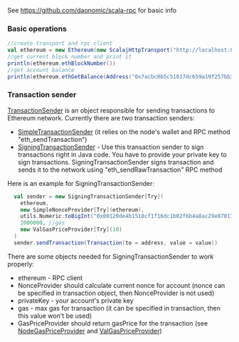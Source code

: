 See https://github.com/daonomic/scala-rpc for basic info

### Basic operations

```scala
//create transport and rpc client
val ethereum = new Ethereum(new ScalajHttpTransport("http://localhost:8545"))
//get current block number and print it
println(ethereum.ethBlockNumber())
//get account balance
println(ethereum.ethGetBalance(Address("0x7acbc0b5c51017dc659a19f257bb3e462309b626"), "latest"))
```

### Transaction sender
[TransactionSender](https://github.com/daonomic/scala-rpc/blob/master/scalether/transaction/src/main/scala/scalether/transaction/TransactionSender.scala) is an object responsible for sending transactions to Ethereum network. Currently there are two transaction senders:
- [SimpleTransactionSender](https://github.com/daonomic/scala-rpc/blob/master/scalether/transaction/src/main/scala/scalether/transaction/SimpleTransactionSender.scala) (it relies on the node's wallet and RPC method "eth_sendTransaction")
- [SigningTransactionSender](https://github.com/daonomic/scala-rpc/blob/master/scalether/transaction/src/main/scala/scalether/transaction/SigningTransactionSender.scala) - Use this transaction sender to sign transactions right in Java code. You have to provide your private key to sign transactions. SigningTransactionSender signs transaction and sends it to the network using "eth_sendRawTransaction" RPC method

Here is an example for SigningTransactionSender:

```scala
  val sender = new SigningTransactionSender[Try](
    ethereum,
    new SimpleNonceProvider[Try](ethereum),
    utils.Numeric.toBigInt("0x00120de4b1518cf1f16dc1b02f6b4a8ac29e870174cb1d8575f578480930250a"),
    2000000, //gas
    new ValGasPriceProvider[Try](10)
  )
  sender.sendTransaction(Transaction(to = address, value = value))
```

There are some objects needed for SigningTransactionSender to work properly:
- ethereum - RPC client
- NonceProvider should calculate current nonce for account (nonce can be specified in transaction object, then NonceProvider is not used)
- privateKey - your account's private key
- gas - max gas for transaction (it can be specified in transaction, then this value won't be used)
- GasPriceProvider should return gasPrice for the transaction (see [NodeGasPriceProvider](https://github.com/daonomic/scala-rpc/blob/master/scalether/transaction/src/main/scala/scalether/transaction/NodeGasPriceProvider.scala) and [ValGasPriceProvider](https://github.com/daonomic/scala-rpc/blob/master/scalether/transaction/src/main/scala/scalether/transaction/ValGasPriceProvider.scala))
